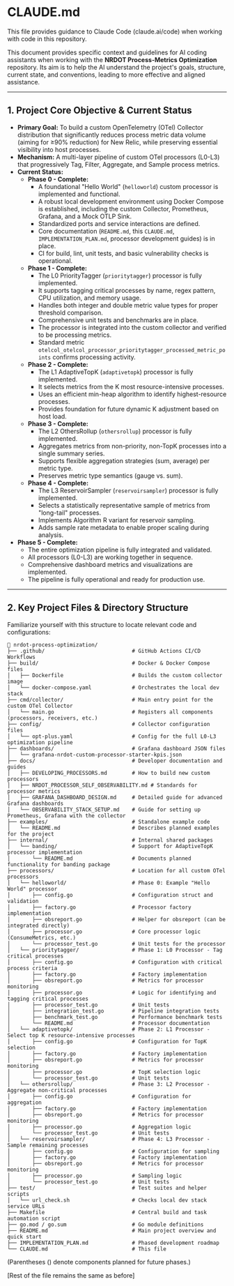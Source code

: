 # CLAUDE.md

This file provides guidance to Claude Code (claude.ai/code) when working with code in this repository.

This document provides specific context and guidelines for AI coding assistants when working with the **NRDOT Process-Metrics Optimization** repository. Its aim is to help the AI understand the project's goals, structure, current state, and conventions, leading to more effective and aligned assistance.

---

## 1. Project Core Objective & Current Status

* **Primary Goal:** To build a custom OpenTelemetry (OTel) Collector distribution that significantly reduces process metric data volume (aiming for ≥90% reduction) for New Relic, while preserving essential visibility into host processes.
* **Mechanism:** A multi-layer pipeline of custom OTel processors (L0-L3) that progressively Tag, Filter, Aggregate, and Sample process metrics.
* **Current Status:**
  * **Phase 0 - Complete:**
    * A foundational "Hello World" (`helloworld`) custom processor is implemented and functional.
    * A robust local development environment using Docker Compose is established, including the custom Collector, Prometheus, Grafana, and a Mock OTLP Sink.
    * Standardized ports and service interactions are defined.
    * Core documentation (`README.md`, this `CLAUDE.md`, `IMPLEMENTATION_PLAN.md`, processor development guides) is in place.
    * CI for build, lint, unit tests, and basic vulnerability checks is operational.
  * **Phase 1 - Complete:**
    * The L0 PriorityTagger (`prioritytagger`) processor is fully implemented.
    * It supports tagging critical processes by name, regex pattern, CPU utilization, and memory usage.
    * Handles both integer and double metric value types for proper threshold comparison.
    * Comprehensive unit tests and benchmarks are in place.
    * The processor is integrated into the custom collector and verified to be processing metrics.
    * Standard metric `otelcol_otelcol_processor_prioritytagger_processed_metric_points` confirms processing activity.
  * **Phase 2 - Complete:**
    * The L1 AdaptiveTopK (`adaptivetopk`) processor is fully implemented.
    * It selects metrics from the K most resource-intensive processes.
    * Uses an efficient min-heap algorithm to identify highest-resource processes.
    * Provides foundation for future dynamic K adjustment based on host load.
  * **Phase 3 - Complete:**
    * The L2 OthersRollup (`othersrollup`) processor is fully implemented.
    * Aggregates metrics from non-priority, non-TopK processes into a single summary series.
    * Supports flexible aggregation strategies (sum, average) per metric type.
    * Preserves metric type semantics (gauge vs. sum).
  * **Phase 4 - Complete:**
    * The L3 ReservoirSampler (`reservoirsampler`) processor is fully implemented.
    * Selects a statistically representative sample of metrics from "long-tail" processes.
    * Implements Algorithm R variant for reservoir sampling.
    * Adds sample rate metadata to enable proper scaling during analysis.
* **Phase 5 - Complete:**
    * The entire optimization pipeline is fully integrated and validated.
    * All processors (L0-L3) are working together in sequence.
    * Comprehensive dashboard metrics and visualizations are implemented.
    * The pipeline is fully operational and ready for production use.

---

## 2. Key Project Files & Directory Structure

Familiarize yourself with this structure to locate relevant code and configurations:

```
📁 nrdot-process-optimization/
├── .github/                            # GitHub Actions CI/CD Workflows
├── build/                              # Docker & Docker Compose files
│   ├── Dockerfile                      # Builds the custom collector image
│   └── docker-compose.yaml             # Orchestrates the local dev stack
├── cmd/collector/                      # Main entry point for the custom OTel Collector
│   └── main.go                         # Registers all components (processors, receivers, etc.)
├── config/                             # Collector configuration files
│   └── opt-plus.yaml                   # Config for the full L0-L3 optimization pipeline
├── dashboards/                         # Grafana dashboard JSON files
│   └── grafana-nrdot-custom-processor-starter-kpis.json
├── docs/                               # Developer documentation and guides
│   ├── DEVELOPING_PROCESSORS.md        # How to build new custom processors
│   ├── NRDOT_PROCESSOR_SELF_OBSERVABILITY.md # Standards for processor metrics
│   ├── GRAFANA_DASHBOARD_DESIGN.md     # Detailed guide for advanced Grafana dashboards
│   └── OBSERVABILITY_STACK_SETUP.md    # Guide for setting up Prometheus, Grafana with the collector
├── examples/                           # Standalone example code
│   └── README.md                       # Describes planned examples for the project
├── internal/                           # Internal shared packages
│   └── banding/                        # Support for AdaptiveTopK processor implementation
│       └── README.md                   # Documents planned functionality for banding package
├── processors/                         # Location for all custom OTel processors
│   └── helloworld/                     # Phase 0: Example "Hello World" processor
│       ├── config.go                   # Configuration struct and validation
│       ├── factory.go                  # Processor factory implementation
│       ├── obsreport.go                # Helper for obsreport (can be integrated directly)
│       ├── processor.go                # Core processor logic (ConsumeMetrics, etc.)
│       └── processor_test.go           # Unit tests for the processor
│   └── prioritytagger/                 # Phase 1: L0 Processor - Tag critical processes
│       ├── config.go                   # Configuration with critical process criteria
│       ├── factory.go                  # Factory implementation
│       ├── obsreport.go                # Metrics for processor monitoring
│       ├── processor.go                # Logic for identifying and tagging critical processes
│       ├── processor_test.go           # Unit tests
│       ├── integration_test.go         # Pipeline integration tests
│       ├── benchmark_test.go           # Performance benchmark tests
│       └── README.md                   # Processor documentation
│   └── adaptivetopk/                   # Phase 2: L1 Processor - Select top K resource-intensive processes
│       ├── config.go                   # Configuration for TopK selection
│       ├── factory.go                  # Factory implementation
│       ├── obsreport.go                # Metrics for processor monitoring
│       ├── processor.go                # TopK selection logic
│       └── processor_test.go           # Unit tests
│   └── othersrollup/                   # Phase 3: L2 Processor - Aggregate non-critical processes
│       ├── config.go                   # Configuration for aggregation
│       ├── factory.go                  # Factory implementation
│       ├── obsreport.go                # Metrics for processor monitoring
│       ├── processor.go                # Aggregation logic
│       └── processor_test.go           # Unit tests
│   └── reservoirsampler/               # Phase 4: L3 Processor - Sample remaining processes
│       ├── config.go                   # Configuration for sampling
│       ├── factory.go                  # Factory implementation
│       ├── obsreport.go                # Metrics for processor monitoring
│       ├── processor.go                # Sampling logic
│       └── processor_test.go           # Unit tests
├── test/                               # Test suites and helper scripts
│   └── url_check.sh                    # Checks local dev stack service URLs
├── Makefile                            # Central build and task automation script
├── go.mod / go.sum                     # Go module definitions
├── README.md                           # Main project overview and quick start
├── IMPLEMENTATION_PLAN.md              # Phased development roadmap
└── CLAUDE.md                           # This file
```

(Parentheses () denote components planned for future phases.)

[Rest of the file remains the same as before]